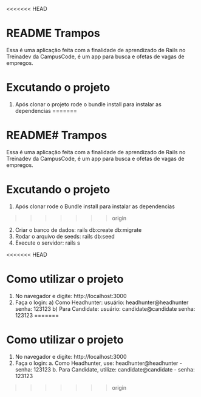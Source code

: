 <<<<<<< HEAD
# README Trampos

Essa é uma aplicação feita com a finalidade de aprendizado de Rails no Treinadev da CampusCode, é um app para busca e ofetas de vagas de empregos.

# Excutando o projeto

1. Após clonar o projeto rode o bundle install para instalar as dependencias
=======
# README# Trampos

Essa é uma aplicação feita com a finalidade de aprendizado de Rails no Treinadev da CampusCode, é um app para busca e ofetas de vagas de empregos.

# Excutando o  projeto

1. Após clonar rode o Bundle install para instalar as dependencias
>>>>>>> origin
2. Criar o banco de dados: rails db:create db:migrate
3. Rodar o arquivo de seeds: rails db:seed
4. Execute o servidor: rails s

<<<<<<< HEAD
# Como utilizar o projeto

1. No navegador e digite: http://localhost:3000
2. Faça o login: 
    a) Como Headhunter:
        usuário: headhunter@headhunter
        senha: 123123 
    b) Para Candidate: 
        usuário: candidate@candidate
        senha: 123123
=======

# Como utilizar o projeto

1. No navegador e digite: http://localhost:3000
2. Faça o login:
  a. Como Headhunter, use: headhunter@headhunter - senha: 123123
  b. Para Candidate, utilize: candidate@candidate - senha: 123123
>>>>>>> origin
